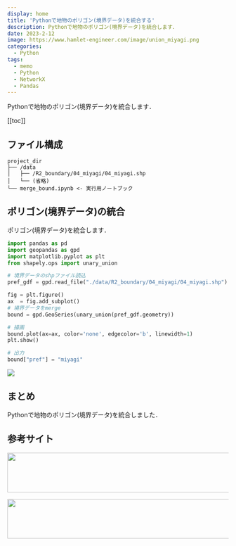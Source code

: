 ```yaml
---
display: home
title: 'Pythonで地物のポリゴン(境界データ)を統合する'
description: Pythonで地物のポリゴン(境界データ)を統合します．
date: 2023-2-12
image: https://www.hamlet-engineer.com/image/union_miyagi.png
categories: 
  - Python
tags:
  - memo
  - Python
  - NetworkX
  - Pandas
---
```

Pythonで地物のポリゴン(境界データ)を統合します．

<!-- https://www.hamlet-engineer.com -->
<!-- ![](/image/ChordDiagram.png) -->

<!-- more -->

<ClientOnly>
  <CallInArticleAdsense />
</ClientOnly>

[[toc]]

## ファイル構成

```
project_dir
├── /data
│   ├── /R2_boundary/04_miyagi/04_miyagi.shp
│   └── (省略)
└── merge_bound.ipynb <- 実行用ノートブック
```

## ポリゴン(境界データ)の統合
ポリゴン(境界データ)を統合します．

```python
import pandas as pd
import geopandas as gpd
import matplotlib.pyplot as plt
from shapely.ops import unary_union

# 境界データのshpファイル読込
pref_gdf = gpd.read_file("./data/R2_boundary/04_miyagi/04_miyagi.shp")

fig = plt.figure()
ax  = fig.add_subplot()
# 境界データをmerge
bound = gpd.GeoSeries(unary_union(pref_gdf.geometry))

# 描画
bound.plot(ax=ax, color='none', edgecolor='b', linewidth=1)
plt.show()

# 出力
bound["pref"] = "miyagi"
```

![](/image/union_miyagi.png)

## まとめ
Pythonで地物のポリゴン(境界データ)を統合しました．

## 参考サイト


<ClientOnly>
  <CallInArticleAdsense />
</ClientOnly>

<!-- TechAcademy -->
<a href="//af.moshimo.com/af/c/click?a_id=2604050&p_id=1555&pc_id=2816&pl_id=29835&guid=ON" rel="nofollow" referrerpolicy="no-referrer-when-downgrade"><img src="//image.moshimo.com/af-img/0866/000000029835.jpg" width="728" height="90" style="border:none;"></a><img src="//i.moshimo.com/af/i/impression?a_id=2604050&p_id=1555&pc_id=2816&pl_id=29835" width="1" height="1" style="border:none;">

<!-- テックキャンプ -->
<a href="//af.moshimo.com/af/c/click?a_id=2641145&p_id=1770&pc_id=3386&pl_id=25847&guid=ON" rel="nofollow" referrerpolicy="no-referrer-when-downgrade"><img src="//image.moshimo.com/af-img/1115/000000025847.png" width="728" height="90" style="border:none;"></a><img src="//i.moshimo.com/af/i/impression?a_id=2641145&p_id=1770&pc_id=3386&pl_id=25847" width="1" height="1" style="border:none;">


